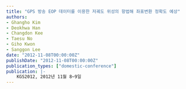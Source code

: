 ```yaml
---
title: "GPS 방송 EOP 데이터를 이용한 저궤도 위성의 항법해 좌표변환 정확도 예상"
authors:
- Ghangho Kim
- Deokhwa Han
- Changdon Kee
- Taesu No
- Giho Kwon
- Sanggon Lee
date: "2012-11-08T00:00:00Z"
publishDate: "2012-11-08T00:00:00Z"
publication_types: ["domestic-conference"]
publication: |-
    KGS2012, 2012년 11월 8~9일
---
```

